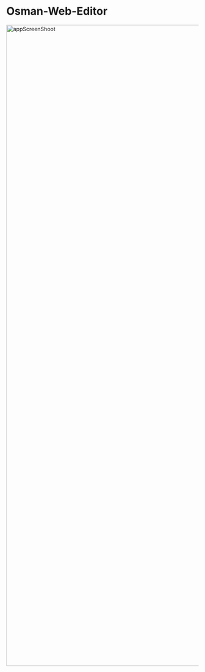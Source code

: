 # Osman-Web-Editor
<img width="1679" alt="appScreenShoot" src="https://user-images.githubusercontent.com/45924843/137596970-a441383f-7725-4851-ac9a-da8dd3ba042b.png">
